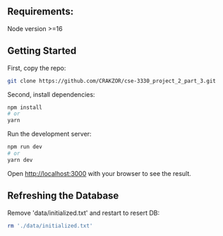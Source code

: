 ## Requirements:
Node version >=16

## Getting Started


First, copy the repo:
 ```bash
git clone https://github.com/CRAKZOR/cse-3330_project_2_part_3.git
```

Second, install dependencies:
```bash
npm install
# or
yarn
```

Run the development server:
```bash
npm run dev
# or
yarn dev
```

Open [http://localhost:3000](http://localhost:3000) with your browser to see the result.

## Refreshing the Database
Remove 'data/initialized.txt' and restart to resert DB:
 ```bash
rm './data/initialized.txt'
```